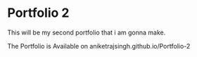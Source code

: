 # Portfolio 2
 This will be my second portfolio that i am gonna make.
 
 The Portfolio is Available on aniketrajsingh.github.io/Portfolio-2
